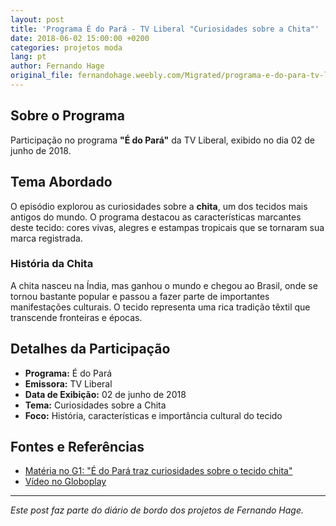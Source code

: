```yaml
---
layout: post
title: 'Programa É do Pará - TV Liberal "Curiosidades sobre a Chita"'
date: 2018-06-02 15:00:00 +0200
categories: projetos moda
lang: pt
author: Fernando Hage
original_file: fernandohage.weebly.com/Migrated/programa-e-do-para-tv-liberal-curiosidades-sobre-a-chita.html
---
```


## Sobre o Programa

Participação no programa **"É do Pará"** da TV Liberal, exibido no dia 02 de junho de 2018.

## Tema Abordado

O episódio explorou as curiosidades sobre a **chita**, um dos tecidos mais antigos do mundo. O programa destacou as características marcantes deste tecido: cores vivas, alegres e estampas tropicais que se tornaram sua marca registrada.

### História da Chita

A chita nasceu na Índia, mas ganhou o mundo e chegou ao Brasil, onde se tornou bastante popular e passou a fazer parte de importantes manifestações culturais. O tecido representa uma rica tradição têxtil que transcende fronteiras e épocas.

## Detalhes da Participação

- **Programa:** É do Pará
- **Emissora:** TV Liberal
- **Data de Exibição:** 02 de junho de 2018
- **Tema:** Curiosidades sobre a Chita
- **Foco:** História, características e importância cultural do tecido

## Fontes e Referências

- [Matéria no G1: "É do Pará traz curiosidades sobre o tecido chita"](https://g1.globo.com/pa/para/e-do-para/noticia/e-do-para-traz-curiosidades-sobre-o-tecido-chita.ghtml)
- [Vídeo no Globoplay](https://globoplay.globo.com/v/6781880/)

---

*Este post faz parte do diário de bordo dos projetos de Fernando Hage.*
